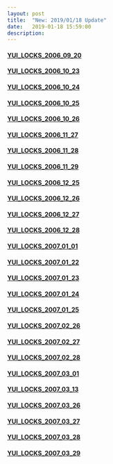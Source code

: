 ```yaml
---
layout: post
title:  "New: 2019/01/18 Update"
date:   2019-01-18 15:59:00
description: 
---
```


#### [YUI_LOCKS_2006_09_20](https://my.pcloud.com/publink/show?code=XZao8w7Z7kbcWhWR4Hzv753hFVgTJ5zO8Ynk)  

<ul></ul>

#### [YUI_LOCKS_2006_10_23](https://my.pcloud.com/publink/show?code=XZ2a8w7ZvlclviT2gJHLDRweHYr58YP8lPdX)  

<ul></ul>

#### [YUI_LOCKS_2006_10_24](https://my.pcloud.com/publink/show?code=XZd0mw7ZdtBEFIOYzTREi7Qr3Oz8TLizsHXX)  

<ul></ul>

#### [YUI_LOCKS_2006_10_25](https://my.pcloud.com/publink/show?code=XZj5mw7Zn6OpPkqFtCpIgUMHNu2IwfnOI5IV)  

<ul></ul>

#### [YUI_LOCKS_2006_10_26](https://my.pcloud.com/publink/show?code=XZr5mw7Z0boHUPv0l8um0OMwbselJz7HHnY7)  

<ul></ul>

#### [YUI_LOCKS_2006_11_27](https://my.pcloud.com/publink/show?code=XZCJmw7Zn1i7vBvk2ERFAaWHFkcbAVyPCpkk)  

<ul></ul>

#### [YUI_LOCKS_2006_11_28](https://my.pcloud.com/publink/show?code=XZjXQw7ZWVAjlgkbMk5s9kEc5F58CkMg8dHV)  

<ul></ul>

#### [YUI_LOCKS_2006_11_29](https://my.pcloud.com/publink/show?code=XZHFmw7Z1kYJvXFcksSu1KisiQXYj08nGWlX)  

<ul></ul>

#### [YUI_LOCKS_2006_12_25](https://my.pcloud.com/publink/show?code=XZ4Fmw7Zu69voBTLeMuykUgEYY0xX744gsx7)  

<ul></ul>

#### [YUI_LOCKS_2006_12_26](https://my.pcloud.com/publink/show?code=XZPFmw7ZO14DE3EErOYd2GwVNEJ2iRbeuIcX)  

<ul></ul>

#### [YUI_LOCKS_2006_12_27](https://my.pcloud.com/publink/show?code=XZIFmw7Z6D7b4uzyYaSyRMtPpbqRAuBL5e77)  

<ul></ul>

#### [YUI_LOCKS_2006_12_28](https://my.pcloud.com/publink/show?code=XZiFmw7ZnNIcIYtx7X4LFQX9hBke1FuDCz3y)  

<ul></ul>

#### [YUI_LOCKS_2007_01_01](https://my.pcloud.com/publink/show?code=XZWpmw7Zeh2fz3dde4heK7yzyUiGY5hjknUV)  

<ul></ul>

#### [YUI_LOCKS_2007_01_22](https://my.pcloud.com/publink/show?code=XZ6pmw7ZC08915f5wlzAcKx7CkvOtVYTLDbV)  

<ul></ul>

#### [YUI_LOCKS_2007_01_23](https://my.pcloud.com/publink/show?code=XZyHmw7Zinhoin0tLEVtHaTnuYTpVLiBHjVV)  

<ul></ul>

#### [YUI_LOCKS_2007_01_24](https://my.pcloud.com/publink/show?code=XZzHmw7ZqqAIvpBkawY0pXH89dHXv7PCePTV)  

<ul></ul>

#### [YUI_LOCKS_2007_01_25](https://my.pcloud.com/publink/show?code=XZuHmw7ZGweWqgruHH8SILyLYqpREhL9KGQk)  

<ul></ul>

#### [YUI_LOCKS_2007_02_26](https://my.pcloud.com/publink/show?code=XZPHmw7ZMqysvFgxxURswxC4GGdBMQY9AC7V)  

<ul></ul>

#### [YUI_LOCKS_2007_02_27](https://my.pcloud.com/publink/show?code=XZ5zmw7ZU7QoF7RUEOkTeY7gT2EBsmMuhuvy)  

<ul></ul>

#### [YUI_LOCKS_2007_02_28](https://my.pcloud.com/publink/show?code=XZszmw7ZbrxSkMQ6KcSDNUv3iGyixyyP0g8y)  

<ul></ul>

#### [YUI_LOCKS_2007_03_01](https://my.pcloud.com/publink/show?code=XZLRmw7ZoXz2wgXYW2LWMS3gCbk2NkGeCHDX)  

<ul></ul>

#### [YUI_LOCKS_2007_03_13](https://my.pcloud.com/publink/show?code=XZMRmw7ZxNE0DNEGK7f64EDMBAo7ALA1ulc7)  

<ul></ul>

#### [YUI_LOCKS_2007_03_26](https://my.pcloud.com/publink/show?code=XZHLmw7ZnAIWOVcTXY0KVB4MJR3xjHYYG7sX)  

<ul></ul>

#### [YUI_LOCKS_2007_03_27](https://my.pcloud.com/publink/show?code=XZxLmw7ZhTkF3VwxxSfT1uH8uFo9Quaruobk)  

<ul></ul>

#### [YUI_LOCKS_2007_03_28](https://my.pcloud.com/publink/show?code=XZL4mw7Z4gQhvS6Jsn7a6kLjvBc0QFI23vUk)  

<ul></ul>

#### [YUI_LOCKS_2007_03_29](https://my.pcloud.com/publink/show?code=XZN4mw7ZHHfLUd56YdQ6g4NCFAo6k4xQuW7y)  

